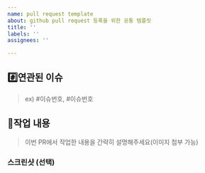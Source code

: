 ```yaml
---
name: pull request template
about: github pull request 등록을 위한 공통 템플릿
title: ''
labels: ''
assignees: ''

---
```


## #️⃣연관된 이슈
> ex) #이슈번호, #이슈번호

## 📝작업 내용
> 이번 PR에서 작업한 내용을 간략히 설명해주세요(이미지 첨부 가능)

### 스크린샷 (선택)
